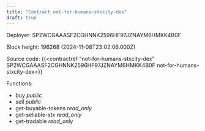```yaml
---
title: "Contract not-for-humans-stxcity-dex"
draft: true
---
```

Deployer: SP2WCGAAASF2CGHNNK2596HF97JZNAYM6HMKK4B0F


 



Block height: 196268 (2024-11-08T23:02:06.000Z)

Source code: {{<contractref "not-for-humans-stxcity-dex" SP2WCGAAASF2CGHNNK2596HF97JZNAYM6HMKK4B0F not-for-humans-stxcity-dex>}}

Functions:

* buy _public_
* sell _public_
* get-buyable-tokens _read_only_
* get-sellable-stx _read_only_
* get-tradable _read_only_
